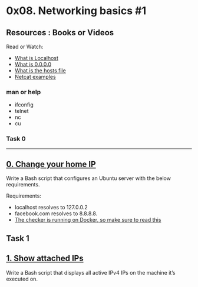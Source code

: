 # 0x08. Networking basics #1


## Resources : Books or Videos
Read or Watch:
* [What is Localhost](https://en.wikipedia.org/wiki/Localhost)
* [What is 0.0.0.0](https://en.wikipedia.org/wiki/0.0.0.0)
* [What is the hosts file](https://www.makeuseof.com/tag/modify-manage-hosts-file-linux/)
* [Netcat examples](https://www.thegeekstuff.com/2012/04/nc-command-examples/)

### man or help
* ifconfig
* telnet
* nc
* cu

### Task 0
---
[0. Change your home IP](https://github.com/Amadu-Sesay/alx-system_engineering-devops/blob/master/0x08-networking_basics_2/0-change_your_home_IP)
---

Write a Bash script that configures an Ubuntu server with the below requirements.

Requirements:
- localhost resolves to 127.0.0.2
- facebook.com resolves to 8.8.8.8.
- [The checker is running on Docker, so make sure to read this](http://blog.jonathanargentiero.com/docker-sed-cannot-rename-etcsedl8ysxl-device-or-resource-busy/)

Task 1
---
[1. Show attached IPs](https://github.com/Amadu-Sesay/alx-system_engineering-devops/blob/master/0x08-networking_basics_2/1-show_attached_IPs)
---

Write a Bash script that displays all active IPv4 IPs on the machine it’s executed on.
